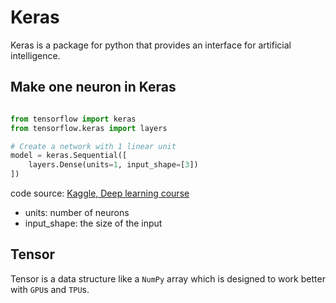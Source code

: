 # Keras

Keras is a package for python that provides an interface
for artificial intelligence.

## Make one neuron in Keras

```python

from tensorflow import keras
from tensorflow.keras import layers

# Create a network with 1 linear unit
model = keras.Sequential([
    layers.Dense(units=1, input_shape=[3])
])

```

code source: [Kaggle, Deep learning course](https://www.kaggle.com/code/ryanholbrook/a-single-neuron)

* units: number of neurons
* input_shape: the size of the input

## Tensor

Tensor is a data structure like a `NumPy` array which is designed
to work better with `GPU`s and `TPU`s.
